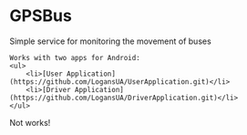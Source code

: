 GPSBus
======

Simple service for monitoring the movement of buses

	Works with two apps for Android:
	<ul>
		<li>[User Application](https://github.com/LogansUA/UserApplication.git)</li>
		<li>[Driver Application](https://github.com/LogansUA/DriverApplication.git)</li>
	</ul>	

Not works!
